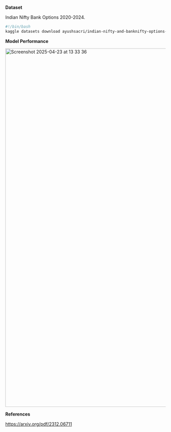 **Dataset**

Indian Nifty Bank Options 2020-2024.
```bash
#!/bin/bash
kaggle datasets download ayushsacri/indian-nifty-and-banknifty-options-data-2020-2024
```
**Model Performance**

<img width="1122" alt="Screenshot 2025-04-23 at 13 33 36" src="https://github.com/user-attachments/assets/29b69f83-f602-45a8-b53e-39add04c39e6" />



**References**

https://arxiv.org/pdf/2312.06711
